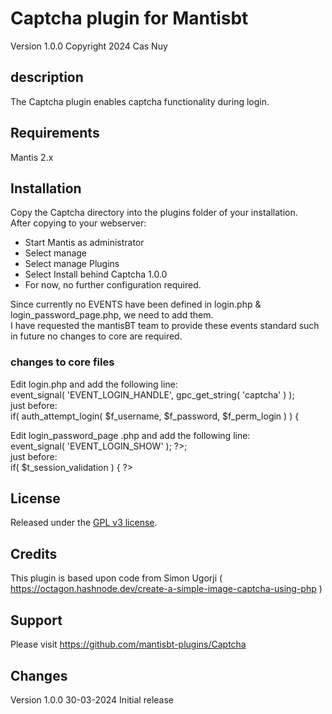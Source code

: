 # Captcha plugin for Mantisbt

Version 1.0.0
Copyright 2024 Cas Nuy

## description

The Captcha plugin enables captcha functionality during  login.

## Requirements

Mantis 2.x

## Installation

Copy the Captcha directory into the plugins folder of your installation.<br>
After copying to your webserver:<br>
- Start Mantis as administrator<br>
- Select manage<br>
- Select manage Plugins<br>
- Select Install behind Captcha 1.0.0<br>
- For now, no further configuration required.<br>

Since currently no EVENTS have been defined in login.php & login_password_page.php, we need to add them.<br>
I have requested the mantisBT team to provide these events standard  such in future no changes to core are required.<br>

### changes to core files

Edit login.php and add the following line:<br>
event_signal( 'EVENT_LOGIN_HANDLE', gpc_get_string( 'captcha' ) ); <br>
just before:<br>
if( auth_attempt_login( $f_username, $f_password, $f_perm_login ) ) {<br>

Edit login_password_page .php and add the following line:<br>
event_signal( 'EVENT_LOGIN_SHOW' ); ?>; <br>
just before:<br>
if( $t_session_validation ) { ?><br>


## License

Released under the [GPL v3 license](http://opensource.org/licenses/GPL-3.0).

## Credits

This plugin is based upon code from Simon Ugorji ( https://octagon.hashnode.dev/create-a-simple-image-captcha-using-php )

## Support

Please visit https://github.com/mantisbt-plugins/Captcha

## Changes

Version 1.0.0	30-03-2024	Initial release 
